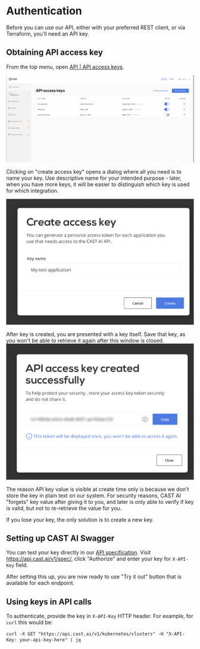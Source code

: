 # Authentication

Before you can use our API, either with your preferred REST client, or via Terraform, you'll need an API key.

## Obtaining API access key

From the top menu, open [API | API access keys](https://console.cast.ai/#todo-api-access-keys).

![](authentication/credentials.png)

Clicking on "create access key" opens a dialog where all you need is to name your key. Use descriptive name for your
intended purpose - later, when you have more keys, it will be easier to distinguish which key is used for which
integration.

![](authentication/create-key-1.png)

After key is created, you are presented with a key itself. Save that key, as you won't be able to retrieve it again
after this window is closed.
![](authentication/create-key-2.png)

The reason API key value is visible at create time only is because we don't store the key in plain text on our
system. For security reasons, CAST AI "forgets" key value after giving it to you, and later is only able to verify
if key is valid, but not to re-retrieve the value for you.
  
If you lose your key, the only solution is to create a new key.

## Setting up CAST AI Swagger

You can test your key directly in our [API specification](specification.md). Visit <https://api.cast.ai/v1/spec/>, click
"Authorize" and enter your key for `X-API-Key` field.

After setting this up, you are now ready to use "Try it out" button that is available for each endpoint.

## Using keys in API calls

To authenticate, provide the key in  `X-API-Key` HTTP header. For example, for `curl` this would be:

```
curl -X GET "https://api.cast.ai/v1/kubernetes/clusters" -H "X-API-Key: your-api-key-here" | jq
```
